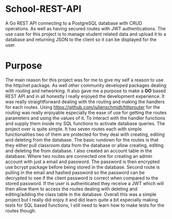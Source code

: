 # School-REST-API
A Go REST API connecting to a PostgreSQL database with CRUD operations. As well as having secured routes with JWT authentications. The use case for this project
is to manage student related data and upload it to a database and returning JSON to the client so it can be displayed for the user.

# Purpose
The main reason for this project was for me to give my self a reason to use the http/net package. As well other community developed packages dealing with routing and 
networking. It also gave me a purpose to make a **GO** based REST API and in all honestly I really enjoyed the development experience. It was really straightforward dealing 
with the routing and making the handlers for each routes.
Using https://github.com/julienschmidt/httprouter for the routing was really enjoyable especially the ease of use
for getting the routes parameters and using the values of it. To interact with the handler functions and supply them inside my SQL functions to activate database queries. The
project over is quite simple. It has seven routes each with simple functionalities two of them are protected for they deal with creating, editing and deleting from the database. The
basic rundown for the routes is that they either pull classroom data from the database or allow creating, editing and deleting the from database. I also created an account table in the database. Where two routes are connected one for creating an admin account with just a email and password. The password is then encrypted use bcrypt package before being stored in the database. 
Second route is pulling in the email and hashed password so the password can be decrypted to see if the client password is correct when compared to the stored password. If the user is authenticated they receive a JWT which will then allow them to access the routes dealing with deleting and editing/adding the class table in the database.
Overall this was a simple project but I really did enjoy it and did learn quite a bit especially making tests for SQL based functions, I still need to learn how to make tests for 
the routes though.
